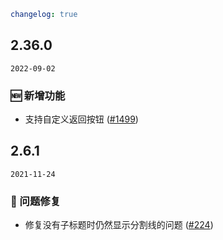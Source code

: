 ```yaml
changelog: true
```

## 2.36.0

`2022-09-02`

### 🆕 新增功能

- 支持自定义返回按钮 ([#1499](https://github.com/arco-design/arco-design-vue/pull/1499))


## 2.6.1

`2021-11-24`

### 🐛 问题修复

- 修复没有子标题时仍然显示分割线的问题 ([#224](https://github.com/arco-design/arco-design-vue/pull/224))

